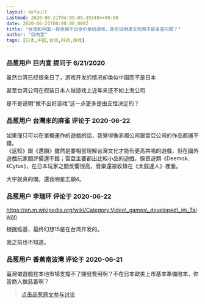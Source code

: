```yaml
---
layout: default
Lastmod: 2020-06-21T04:09:09.393494+00:00
date: 2020-06-21T00:00:00.000Z
title: "台湾和中国一样也做不出全价单机游戏，是否说明是支性而不是审查问题？"
author: "巨内宣"
tags: [日本,中国,台湾,科技,游戏]
---
```



### 品葱用户 **巨内宣** 提问于 6/21/2020
    
虽然台湾已经很亲日了，游戏开发的情况却类似中国而不是日本  
  
甚至台湾公司在假装日本人做游戏上近年来还不如上海公司  
  
是不是说明“做不出好游戏”这一点更多是由支性决定的？
    
                

### 品葱用户 **台灣來的麻雀** 评论于 2020-06-22
        
如果僅只可以在單機運作的遊戲的話，我覺得像赤燭公司跟雷亞公司的作品都還不錯。  
《返校》跟《還願》雖然是要相當理解台灣文化才能有更高共鳴的遊戲，但在國外遊戲玩家間評價還不錯；雷亞主要都出比較小品的遊戲，像音遊類《Deemo》、《Cytus》，在日本玩家之間反響很高，音樂還被收錄在《太鼓達人》裡面。  
  
大宇就真的爛，還我明星志願4。
        
                

### 品葱用户 **李瑞环** 评论于 2020-06-22
        
https://en.m.wikipedia.org/wiki/Category:Video\_games\_developed\_in\_Taiwan  
  
根据维基，最终幻想15是在台湾开发的。  
  
我之前也不知道。
        
                

### 品葱用户 **香蕉南波灣** 评论于 2020-06-21
        
臺灣做遊戲在本地市場支撐不了開發費用啊？不在日本歐美上市基本準備賠本，你當商人做慈善啊？
        
                





> [点击品葱原文参与讨论](https://pincong.rocks/question/27533)

